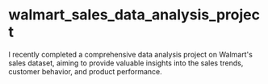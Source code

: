 # walmart_sales_data_analysis_project
I recently completed a comprehensive data analysis project on Walmart's sales dataset, aiming to provide valuable insights into the sales trends, customer behavior, and product performance.
